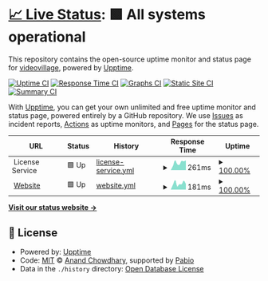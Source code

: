 # [📈 Live Status](https://videovillage.github.io/status): <!--live status--> **🟩 All systems operational**

This repository contains the open-source uptime monitor and status page for [videovillage](https://videovillage.com), powered by [Upptime](https://github.com/upptime/upptime).

[![Uptime CI](https://github.com/videovillage/status/workflows/Uptime%20CI/badge.svg)](https://github.com/videovillage/status/actions?query=workflow%3A%22Uptime+CI%22)
[![Response Time CI](https://github.com/videovillage/status/workflows/Response%20Time%20CI/badge.svg)](https://github.com/videovillage/status/actions?query=workflow%3A%22Response+Time+CI%22)
[![Graphs CI](https://github.com/videovillage/status/workflows/Graphs%20CI/badge.svg)](https://github.com/videovillage/status/actions?query=workflow%3A%22Graphs+CI%22)
[![Static Site CI](https://github.com/videovillage/status/workflows/Static%20Site%20CI/badge.svg)](https://github.com/videovillage/status/actions?query=workflow%3A%22Static+Site+CI%22)
[![Summary CI](https://github.com/videovillage/status/workflows/Summary%20CI/badge.svg)](https://github.com/videovillage/status/actions?query=workflow%3A%22Summary+CI%22)

With [Upptime](https://upptime.js.org), you can get your own unlimited and free uptime monitor and status page, powered entirely by a GitHub repository. We use [Issues](https://github.com/videovillage/status/issues) as incident reports, [Actions](https://github.com/videovillage/status/actions) as uptime monitors, and [Pages](https://videovillage.github.io/status) for the status page.

<!--start: status pages-->
<!-- This summary is generated by Upptime (https://github.com/upptime/upptime) -->
<!-- Do not edit this manually, your changes will be overwritten -->
<!-- prettier-ignore -->
| URL | Status | History | Response Time | Uptime |
| --- | ------ | ------- | ------------- | ------ |
| <img alt="" src="https://icons.duckduckgo.com/ip3/null.ico" height="13"> License Service | 🟩 Up | [license-service.yml](https://github.com/videovillage/status/commits/HEAD/history/license-service.yml) | <details><summary><img alt="Response time graph" src="./graphs/license-service/response-time-week.png" height="20"> 261ms</summary><br><a href="https://status.videovillage.com/history/license-service"><img alt="Response time 197" src="https://img.shields.io/endpoint?url=https%3A%2F%2Fraw.githubusercontent.com%2Fvideovillage%2Fstatus%2FHEAD%2Fapi%2Flicense-service%2Fresponse-time.json"></a><br><a href="https://status.videovillage.com/history/license-service"><img alt="24-hour response time 144" src="https://img.shields.io/endpoint?url=https%3A%2F%2Fraw.githubusercontent.com%2Fvideovillage%2Fstatus%2FHEAD%2Fapi%2Flicense-service%2Fresponse-time-day.json"></a><br><a href="https://status.videovillage.com/history/license-service"><img alt="7-day response time 261" src="https://img.shields.io/endpoint?url=https%3A%2F%2Fraw.githubusercontent.com%2Fvideovillage%2Fstatus%2FHEAD%2Fapi%2Flicense-service%2Fresponse-time-week.json"></a><br><a href="https://status.videovillage.com/history/license-service"><img alt="30-day response time 204" src="https://img.shields.io/endpoint?url=https%3A%2F%2Fraw.githubusercontent.com%2Fvideovillage%2Fstatus%2FHEAD%2Fapi%2Flicense-service%2Fresponse-time-month.json"></a><br><a href="https://status.videovillage.com/history/license-service"><img alt="1-year response time 197" src="https://img.shields.io/endpoint?url=https%3A%2F%2Fraw.githubusercontent.com%2Fvideovillage%2Fstatus%2FHEAD%2Fapi%2Flicense-service%2Fresponse-time-year.json"></a></details> | <details><summary><a href="https://status.videovillage.com/history/license-service">100.00%</a></summary><a href="https://status.videovillage.com/history/license-service"><img alt="All-time uptime 100.00%" src="https://img.shields.io/endpoint?url=https%3A%2F%2Fraw.githubusercontent.com%2Fvideovillage%2Fstatus%2FHEAD%2Fapi%2Flicense-service%2Fuptime.json"></a><br><a href="https://status.videovillage.com/history/license-service"><img alt="24-hour uptime 100.00%" src="https://img.shields.io/endpoint?url=https%3A%2F%2Fraw.githubusercontent.com%2Fvideovillage%2Fstatus%2FHEAD%2Fapi%2Flicense-service%2Fuptime-day.json"></a><br><a href="https://status.videovillage.com/history/license-service"><img alt="7-day uptime 100.00%" src="https://img.shields.io/endpoint?url=https%3A%2F%2Fraw.githubusercontent.com%2Fvideovillage%2Fstatus%2FHEAD%2Fapi%2Flicense-service%2Fuptime-week.json"></a><br><a href="https://status.videovillage.com/history/license-service"><img alt="30-day uptime 100.00%" src="https://img.shields.io/endpoint?url=https%3A%2F%2Fraw.githubusercontent.com%2Fvideovillage%2Fstatus%2FHEAD%2Fapi%2Flicense-service%2Fuptime-month.json"></a><br><a href="https://status.videovillage.com/history/license-service"><img alt="1-year uptime 100.00%" src="https://img.shields.io/endpoint?url=https%3A%2F%2Fraw.githubusercontent.com%2Fvideovillage%2Fstatus%2FHEAD%2Fapi%2Flicense-service%2Fuptime-year.json"></a></details>
| <img alt="" src="https://icons.duckduckgo.com/ip3/videovillage.com.ico" height="13"> [Website](https://videovillage.com) | 🟩 Up | [website.yml](https://github.com/videovillage/status/commits/HEAD/history/website.yml) | <details><summary><img alt="Response time graph" src="./graphs/website/response-time-week.png" height="20"> 181ms</summary><br><a href="https://status.videovillage.com/history/website"><img alt="Response time 141" src="https://img.shields.io/endpoint?url=https%3A%2F%2Fraw.githubusercontent.com%2Fvideovillage%2Fstatus%2FHEAD%2Fapi%2Fwebsite%2Fresponse-time.json"></a><br><a href="https://status.videovillage.com/history/website"><img alt="24-hour response time 163" src="https://img.shields.io/endpoint?url=https%3A%2F%2Fraw.githubusercontent.com%2Fvideovillage%2Fstatus%2FHEAD%2Fapi%2Fwebsite%2Fresponse-time-day.json"></a><br><a href="https://status.videovillage.com/history/website"><img alt="7-day response time 181" src="https://img.shields.io/endpoint?url=https%3A%2F%2Fraw.githubusercontent.com%2Fvideovillage%2Fstatus%2FHEAD%2Fapi%2Fwebsite%2Fresponse-time-week.json"></a><br><a href="https://status.videovillage.com/history/website"><img alt="30-day response time 152" src="https://img.shields.io/endpoint?url=https%3A%2F%2Fraw.githubusercontent.com%2Fvideovillage%2Fstatus%2FHEAD%2Fapi%2Fwebsite%2Fresponse-time-month.json"></a><br><a href="https://status.videovillage.com/history/website"><img alt="1-year response time 141" src="https://img.shields.io/endpoint?url=https%3A%2F%2Fraw.githubusercontent.com%2Fvideovillage%2Fstatus%2FHEAD%2Fapi%2Fwebsite%2Fresponse-time-year.json"></a></details> | <details><summary><a href="https://status.videovillage.com/history/website">100.00%</a></summary><a href="https://status.videovillage.com/history/website"><img alt="All-time uptime 100.00%" src="https://img.shields.io/endpoint?url=https%3A%2F%2Fraw.githubusercontent.com%2Fvideovillage%2Fstatus%2FHEAD%2Fapi%2Fwebsite%2Fuptime.json"></a><br><a href="https://status.videovillage.com/history/website"><img alt="24-hour uptime 100.00%" src="https://img.shields.io/endpoint?url=https%3A%2F%2Fraw.githubusercontent.com%2Fvideovillage%2Fstatus%2FHEAD%2Fapi%2Fwebsite%2Fuptime-day.json"></a><br><a href="https://status.videovillage.com/history/website"><img alt="7-day uptime 100.00%" src="https://img.shields.io/endpoint?url=https%3A%2F%2Fraw.githubusercontent.com%2Fvideovillage%2Fstatus%2FHEAD%2Fapi%2Fwebsite%2Fuptime-week.json"></a><br><a href="https://status.videovillage.com/history/website"><img alt="30-day uptime 100.00%" src="https://img.shields.io/endpoint?url=https%3A%2F%2Fraw.githubusercontent.com%2Fvideovillage%2Fstatus%2FHEAD%2Fapi%2Fwebsite%2Fuptime-month.json"></a><br><a href="https://status.videovillage.com/history/website"><img alt="1-year uptime 100.00%" src="https://img.shields.io/endpoint?url=https%3A%2F%2Fraw.githubusercontent.com%2Fvideovillage%2Fstatus%2FHEAD%2Fapi%2Fwebsite%2Fuptime-year.json"></a></details>

<!--end: status pages-->

[**Visit our status website →**](https://videovillage.github.io/status)

## 📄 License

- Powered by: [Upptime](https://github.com/upptime/upptime)
- Code: [MIT](./LICENSE) © [Anand Chowdhary](https://anandchowdhary.com), supported by [Pabio](https://pabio.com)
- Data in the `./history` directory: [Open Database License](https://opendatacommons.org/licenses/odbl/1-0/)
